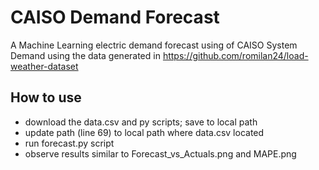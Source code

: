 # CAISO Demand Forecast
A Machine Learning electric demand forecast using of CAISO System Demand using the data generated in https://github.com/romilan24/load-weather-dataset

## How to use
- download the data.csv and py scripts; save to local path
- update path (line 69) to local path where data.csv located
- run forecast.py script
- observe results similar to Forecast_vs_Actuals.png and MAPE.png
